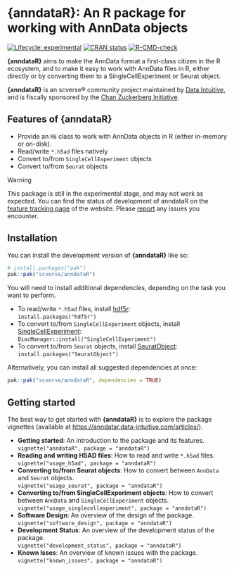 # {anndataR}: An R package for working with AnnData objects

<!-- badges: start -->
[![Lifecycle: experimental](https://img.shields.io/badge/lifecycle-experimental-orange.svg)](https://lifecycle.r-lib.org/articles/stages.html#experimental)
[![CRAN status](https://www.r-pkg.org/badges/version/anndataR.png)](https://CRAN.R-project.org/package=anndataR)
[![R-CMD-check](https://github.com/scverse/anndataR/actions/workflows/R-CMD-check.yaml/badge.svg)](https://github.com/scverse/anndataR/actions/workflows/R-CMD-check.yaml)
<!-- badges: end -->

**{anndataR}** aims to make the AnnData format a first-class citizen in
the R ecosystem, and to make it easy to work with AnnData files in R,
either directly or by converting them to a SingleCellExperiment or Seurat
object.

**{anndataR}** is an scverse® community project maintained by [Data Intuitive](https://data-intuitive.com/), and is fiscally sponsored by the [Chan Zuckerberg Initiative](https://chanzuckerberg.com/).


## Features of {anndataR}

- Provide an `R6` class to work with AnnData objects in R (either in-memory or on-disk).
- Read/write `*.h5ad` files natively
- Convert to/from `SingleCellExperiment` objects
- Convert to/from `Seurat` objects

> [!WARNING]
>
> This package is still in the experimental stage, and may not work as
> expected. You can find the status of development of anndataR on the
> [feature tracking page](https://anndatar.data-intuitive.com/articles/design.html#feature-tracking)
> of the website. Please [report](https://github.com/scverse/anndataR/issues) any issues you encounter.

## Installation

You can install the development version of **{anndataR}** like so:

``` r
# install.packages("pak")
pak::pak("scverse/anndataR")
```

You will need to install additional dependencies, depending on
the task you want to perform.

- To read/write `*.h5ad` files, install [hdf5r](https://cran.r-project.org/package=hdf5r):  
  `install.packages("hdf5r")`
- To convert to/from `SingleCellExperiment` objects, install [SingleCellExperiment](https://bioconductor.org/packages/release/bioc/html/SingleCellExperiment.html):  
  `BiocManager::install("SingleCellExperiment")`
- To convert to/from `Seurat` objects, install [SeuratObject](https://cran.r-project.org/package=SeuratObject):  
  `install.packages("SeuratObject")`

Alternatively, you can install all suggested dependencies at once:

``` r
pak::pak("scverse/anndataR", dependencies = TRUE)
```

## Getting started

The best way to get started with **{anndataR}** is to explore the package vignettes (available at https://anndatar.data-intuitive.com/articles/).

- **Getting started**: An introduction to the package and its features.  
  `vignette("anndataR", package = "anndataR")`
- **Reading and writing H5AD files**: How to read and write `*.h5ad` files.  
  `vignette("usage_h5ad", package = "anndataR")`
- **Converting to/from Seurat objects**: How to convert between `AnnData` and `Seurat` objects.  
  `vignette("usage_seurat", package = "anndataR")`
- **Converting to/from SingleCellExperiment objects**: How to convert between `AnnData` and `SingleCellExperiment` objects.  
  `vignette("usage_singlecellexperiment", package = "anndataR")`
- **Software Design**: An overview of the design of the package.  
  `vignette("software_design", package = "anndataR")`
- **Development Status**: An overview of the development status of the package.  
  `vignette("development_status", package = "anndataR")`
- **Known Isses**: An overview of known issues with the package.  
  `vignette("known_issues", package = "anndataR")`
